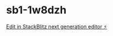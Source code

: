 # sb1-1w8dzh

[Edit in StackBlitz next generation editor ⚡️](https://stackblitz.com/~/github.com/abhatia1/sb1-1w8dzh)